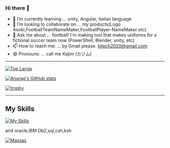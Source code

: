 ### Hi there 👋

<!--
**Massas/Massas** is a ✨ _special_ ✨ repository because its `README.md` (this file) appears on your GitHub profile.

-->

- 🌱 I’m currently learning ... unity, Angular, italian language 
- 👯 I’m looking to collaborate on ... my products(Logo Asobi,FootballTeamNameMaker,FootballPlayer-NameMaker etc)
- 💬 Ask me about ... football! I'm making tool that makes uniforms for a fictional soccer team now (PowerShell, Blender, unity, etc)
- 📫 How to reach me: ... by Gmail please. kjtech2020@gmail.com 
- 😄 Pronouns: ... call me Kajim (カジム)

<!-- 
- 🔭 I’m currently working on ... Japanese Security company's development division
- ⚡ Fun fact: ... 
- 🤔 I’m looking for help with ... 
-->

-----
[![Top Langs](https://github-readme-stats.vercel.app/api/top-langs/?username=Massas&layout=compact)](https://github.com/Massas/github-readme-stats)

[![Anurag's GitHub stats](https://github-readme-stats.vercel.app/api?username=Massas)](https://github.com/Massas/github-readme-stats)

[![trophy](https://github-profile-trophy.vercel.app/?username=Massas)](https://github.com/Massas/github-profile-trophy)

-----
## My Skills
[![My Skills](https://skillicons.dev/icons?i=c,powershell,js,linux,cs,bash,angular)](https://skillicons.dev)

and oracle,IBM Db2,sql,csh,ksh 

<p align="left">
  <a href="https://github.com/Massas/Massas/">
    <img src="https://komarev.com/ghpvc/?username=Massas" alt="Massas" />
  </a>
</p>
